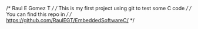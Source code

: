 /* Raul E Gomez T */
/* This is my first project using git to test some C code */
/* You can find this repo in */
/* https://github.com/RaulEGT/EmbeddedSoftwareC/ */
